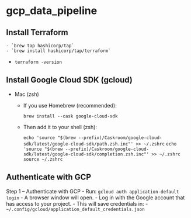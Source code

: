 # gcp_data_pipeline

## Install Terraform
    - `brew tap hashicorp/tap`
    - `brew install hashicorp/tap/terraform`

- `terraform -version`


## Install Google Cloud SDK (gcloud)
- Mac (zsh)

    - If you use Homebrew (recommended):

        `brew install --cask google-cloud-sdk`


    - Then add it to your shell (zsh):

        `echo 'source "$(brew --prefix)/Caskroom/google-cloud-sdk/latest/google-cloud-sdk/path.zsh.inc"' >> ~/.zshrc`
        `echo 'source "$(brew --prefix)/Caskroom/google-cloud-sdk/latest/google-cloud-sdk/completion.zsh.inc"' >> ~/.zshrc`
        `source ~/.zshrc`


## Authenticate with GCP
Step 1 – Authenticate with GCP
    - Run: `gcloud auth application-default login`
    - A browser window will open.
    - Log in with the Google account that has access to your project.
    - This will save credentials in:
        - `~/.config/gcloud/application_default_credentials.json`

